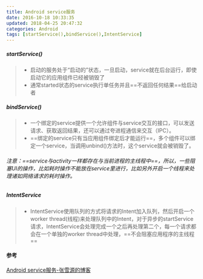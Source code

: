 ```yaml
---
title: Android service服务
date: 2016-10-18 10:33:35
updated: 2018-04-25 20:47:32categories: Android
tags: [startService(),bindService(),IntentService]
---
```

##### startService() 
>* 启动的服务处于“启动的”状态，一旦启动，service就在后台运行，即使启动它的应用组件已经被销毁了
>* 通常started状态的service执行单任务并且==不返回任何结果==给启动者
##### bindService()
>* 一个绑定的service提供一个允许组件与service交互的接口，可以发送请求、获取返回结果，还可以通过夸进程通信来交互（IPC）。
>* ==绑定的service只有当应用组件绑定后才能运行==，多个组件可以绑定一个service，当调用unbind()方法时，这个service就会被销毁了。

###### 注意：==service与activity一样都存在与当前进程的主线程中==，所以，一些阻塞UI的操作，比如耗时操作不能放在service里进行，比如另外开启一个线程来处理诸如网络请求的耗时操作。
##### IntentService
>* IntentService使用队列的方式将请求的Intent加入队列，然后开启一个worker thread(线程)来处理队列中的Intent，对于异步的startService请求，IntentService会处理完成一个之后再处理第二个，每一个请求都会在一个单独的worker thread中处理，==不会阻塞应用程序的主线程==
#### 参考
[Android service服务-张雪源的博客](http://qushouxichuan.com/blog/article/51)
